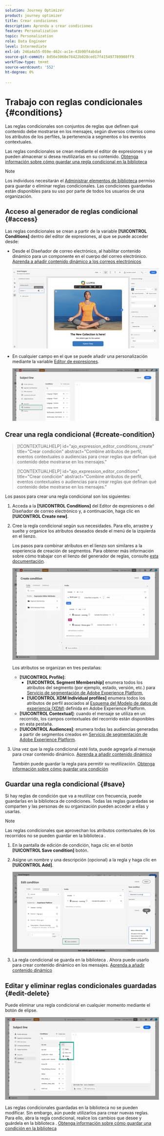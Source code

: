 ```yaml
---
solution: Journey Optimizer
product: journey optimizer
title: Crear condiciones
description: Aprenda a crear condiciones
feature: Personalization
topic: Personalization
role: Data Engineer
level: Intermediate
exl-id: 246a4a55-059e-462c-ac1e-43b90f4abda4
source-git-commit: 8d56e3060e78422b028ced17f415497789908ff9
workflow-type: tm+mt
source-wordcount: '552'
ht-degree: 0%

---
```


# Trabajo con reglas condicionales {#conditions}

Las reglas condicionales son conjuntos de reglas que definen qué contenido debe mostrarse en los mensajes, según diversos criterios como los atributos de los perfiles, la pertenencia a segmentos o los eventos contextuales.

Las reglas condicionales se crean mediante el editor de expresiones y se pueden almacenar si desea reutilizarlas en su contenido. [Obtenga información sobre cómo guardar una regla condicional en la biblioteca](#save)

>[!NOTE]
>
>Los individuos necesitarán el [Administrar elementos de biblioteca](../administration/ootb-product-profiles.md) permiso para guardar o eliminar reglas condicionales. Las condiciones guardadas están disponibles para su uso por parte de todos los usuarios de una organización.

## Acceso al generador de reglas condicional {#access}

Las reglas condicionales se crean a partir de la variable **[!UICONTROL Conditions]** dentro del editor de expresiones, al que se puede acceder desde:

* Desde el Diseñador de correo electrónico, al habilitar contenido dinámico para un componente en el cuerpo del correo electrónico. [Aprenda a añadir contenido dinámico a los correos electrónicos](dynamic-content.md#emails)

   ![](assets/conditions-access-email.png)

* En cualquier campo en el que se puede añadir una personalización mediante la variable [Editor de expresiones](personalization-build-expressions.md).

   ![](assets/conditions-access-editor.png)

## Crear una regla condicional {#create-condition}

>[!CONTEXTUALHELP]
>id="ajo_expression_editor_conditions_create"
>title="Crear condición"
>abstract="Combine atributos de perfil, eventos contextuales o audiencias para crear reglas que definan qué contenido debe mostrarse en los mensajes."

>[!CONTEXTUALHELP]
>id="ajo_expression_editor_conditions"
>title="Crear condición"
>abstract="Combine atributos de perfil, eventos contextuales o audiencias para crear reglas que definan qué contenido debe mostrarse en los mensajes."

Los pasos para crear una regla condicional son los siguientes:

1. Acceda a la **[!UICONTROL Conditions]** del Editor de expresiones o del Diseñador de correo electrónico y, a continuación, haga clic en **[!UICONTROL Create new]**.

1. Cree la regla condicional según sus necesidades. Para ello, arrastre y suelte y organice los atributos deseados desde el menú de la izquierda en el lienzo.

   Los pasos para combinar atributos en el lienzo son similares a la experiencia de creación de segmentos. Para obtener más información sobre cómo trabajar con el lienzo del generador de reglas, consulte [esta documentación](https://experienceleague.adobe.com/docs/experience-platform/segmentation/ui/segment-builder.html?lang=en#rule-builder-canvas).

   ![](assets/conditions-create.png)

   Los atributos se organizan en tres pestañas:

   * **[!UICONTROL Profile]**:
      * **[!UICONTROL Segment Membership]** enumera todos los atributos del segmento (por ejemplo, estado, versión, etc.) para [Servicio de segmentación de Adobe Experience Platform](https://experienceleague.adobe.com/docs/experience-platform/segmentation/home.html),
      * **[!UICONTROL XDM Individual profiles]** enumera todos los atributos de perfil asociados al [Esquema del Modelo de datos de experiencia (XDM)](https://experienceleague.adobe.com/docs/experience-platform/xdm/home.html) definida en Adobe Experience Platform.
   * **[!UICONTROL Contextual]**: cuando el mensaje se utiliza en un recorrido, los campos contextuales del recorrido están disponibles en esta pestaña.
   * **[!UICONTROL Audiences]**: enumera todas las audiencias generadas a partir de segmentos creados en [Servicio de segmentación de Adobe Experience Platform](https://experienceleague.adobe.com/docs/experience-platform/segmentation/home.html).

1. Una vez que la regla condicional esté lista, puede agregarla al mensaje para crear contenido dinámico. [Aprenda a añadir contenido dinámico](dynamic-content.md)

   También puede guardar la regla para permitir su reutilización. [Obtenga información sobre cómo guardar una condición](#save)

## Guardar una regla condicional {#save}

Si hay reglas de condición que va a reutilizar con frecuencia, puede guardarlas en la biblioteca de condiciones. Todas las reglas guardadas se comparten y las personas de su organización pueden acceder a ellas y usarlas.

>[!NOTE]
>
>Las reglas condicionales que aprovechan los atributos contextuales de los recorridos no se pueden guardar en la biblioteca .

1. En la pantalla de edición de condición, haga clic en el botón **[!UICONTROL Save condition]** botón.

1. Asigne un nombre y una descripción (opcional) a la regla y haga clic en **[!UICONTROL Add]**.

   ![](assets/conditions-name-description.png)

1. La regla condicional se guarda en la biblioteca . Ahora puede usarlo para crear contenido dinámico en los mensajes. [Aprenda a añadir contenido dinámico](dynamic-content.md)

## Editar y eliminar reglas condicionales guardadas {#edit-delete}

Puede eliminar una regla condicional en cualquier momento mediante el botón de elipse.

![](assets/conditions-open.png)

Las reglas condicionales guardadas en la biblioteca no se pueden modificar. Sin embargo, aún puede utilizarlos para crear nuevas reglas. Para ello, abra la regla condicional, realice los cambios que desee y guárdela en la biblioteca . [Obtenga información sobre cómo guardar una condición en la biblioteca](#save)
